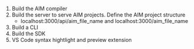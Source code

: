 1. Build the AIM compiler
2. Build the server to serve AIM projects. Define the AIM project structure
    - localhost:3000/api/aim_file_name and localhost:3000/aim_file_name
3. Build a CLI
4. Build the SDK
5. VS Code syntax hightlight and preview extension